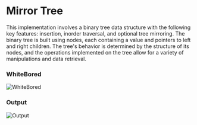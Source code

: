 ﻿# Mirror Tree
This implementation involves a binary tree data structure with the following key features: insertion, inorder traversal, and optional tree mirroring. The binary tree is built using nodes, each containing a value and pointers to left and right children. The tree's behavior is determined by the structure of its nodes, and the operations implemented on the tree allow for a variety of manipulations and data retrieval.
### WhiteBored
![WhiteBored](assets/WhiteBoredMerorre.PNG)
### Output
![Output](assets/OutputMerorre.PNG)